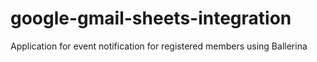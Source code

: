 # google-gmail-sheets-integration
Application for event notification for registered members using Ballerina
